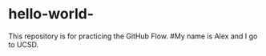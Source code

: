 # hello-world-
This repository is for practicing the GitHub Flow.
#My name is Alex and I go to UCSD.
